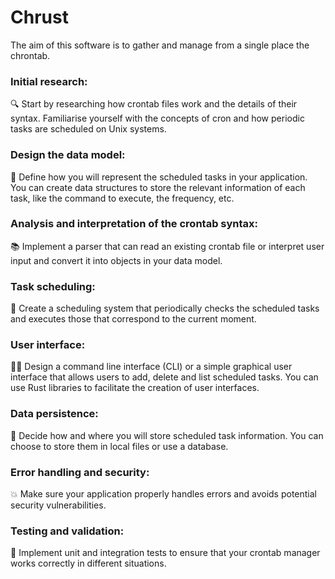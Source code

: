 # Chrust
The aim of this software is to gather and manage from a single place the chrontab.

### Initial research:
🔍 Start by researching how crontab files work and the details of their syntax. Familiarise yourself with the concepts of cron and how periodic tasks are scheduled on Unix systems.

### Design the data model:
👗 Define how you will represent the scheduled tasks in your application. You can create data structures to store the relevant information of each task, like the command to execute, the frequency, etc.

### Analysis and interpretation of the crontab syntax:
📚 Implement a parser that can read an existing crontab file or interpret user input and convert it into objects in your data model.

### Task scheduling:
📅 Create a scheduling system that periodically checks the scheduled tasks and executes those that correspond to the current moment.

### User interface:
👨‍💻 Design a command line interface (CLI) or a simple graphical user interface that allows users to add, delete and list scheduled tasks. You can use Rust libraries to facilitate the creation of user interfaces.

### Data persistence:
🎈 Decide how and where you will store scheduled task information. You can choose to store them in local files or use a database.

### Error handling and security:
💥 Make sure your application properly handles errors and avoids potential security vulnerabilities.

### Testing and validation:
🚀 Implement unit and integration tests to ensure that your crontab manager works correctly in different situations.